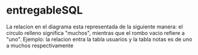 # entregableSQL

La relacion en el diagrama esta representada de la siguiente manera: el circulo relleno significa "muchos", mientras que el rombo vacio refiere a "uno".
Ejemplo: la relacion entra la tabla usuarios y la tabla notas es de uno a muchos respectivamente
